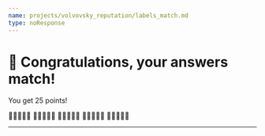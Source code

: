 ```yaml
---
name: projects/volvovsky_reputation/labels_match.md
type: noResponse
---
```


# 🎉 Congratulations, your answers match!

You get 25 points!

🌟🌟🌟🌟🌟
🌟🌟🌟🌟🌟
🌟🌟🌟🌟🌟
🌟🌟🌟🌟🌟
🌟🌟🌟🌟🌟

---
